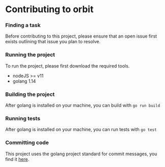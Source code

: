 # Contributing to orbit

### Finding a task
Before contributing to this project, please ensure that an open issue first exists outlining that issue you plan to resolve.

### Running the project
To run the project, please first download the required tools.
- nodeJS >= v11
- golang 1.14

### Building the project
After golang is installed on your machine, you can build with `go run build`

### Running tests
After golang is installed on your machine, you can run tests with `go test`

### Committing code
This project uses the golang project standard for commit messages, you find it [here](https://go.dev/doc/contribute#commit_messages).
